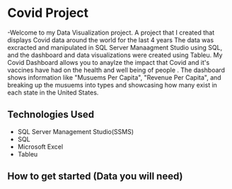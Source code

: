 # Covid Project
-Welcome to my Data Visualization project. A project that I created that displays Covid data around the world for the last 4 years
The data was excracted and manipulated in SQL Server Manaagment Studio using SQL, and the dashboard and data visualizations 
were created using Tableu. My Covid Dashboard allows you to anaylze the impact that Covid and it's vaccines have had on the health and well being of people .
The dashboard shows information like "Musuems Per Capita", "Revenue Per Capita",
and breaking up the musuems into types and showcasing how many exist in each state in the United States.
## Technologies Used
- SQL Server Management Studio(SSMS)
- SQL
- Microsoft Excel
- Tableu
## How to get started (Data you will need)
